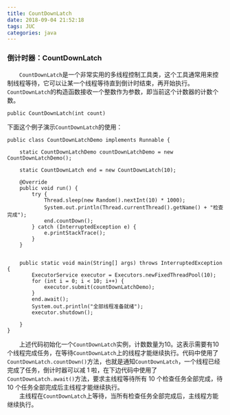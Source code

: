 ```yaml
---
title: CountDownLatch
date: 2018-09-04 21:52:18
tags: JUC
categories: java
---
```

### 倒计时器：CountDownLatch

&emsp;&emsp;`CountDownLatch`是一个非常实用的多线程控制工具类，这个工具通常用来控制线程等待，它可以让某一个线程等待直到倒计时结束，再开始执行。  
`CountDownLatch`的构造函数接收一个整数作为参数，即当前这个计数器的计数个数。
```
public CountDownLatch(int count)
```
下面这个例子演示`CountDownLatch`的使用：
```
public class CountDownLatchDemo implements Runnable {

    static CountDownLatchDemo countDownLatchDemo = new CountDownLatchDemo();

    static CountDownLatch end = new CountDownLatch(10);

    @Override
    public void run() {
        try {
            Thread.sleep(new Random().nextInt(10) * 1000);
            System.out.println(Thread.currentThread().getName() + "检查完成");
            end.countDown();
        } catch (InterruptedException e) {
            e.printStackTrace();
        }
    }


    public static void main(String[] args) throws InterruptedException {
        ExecutorService executor = Executors.newFixedThreadPool(10);
        for (int i = 0; i < 10; i++) {
            executor.submit(countDownLatchDemo);
        }
        end.await();
        System.out.println("全部线程准备就绪");
        executor.shutdown();

    }
}
```
&emsp;&emsp;上述代码初始化一个`CountDownLatch`实例，计数数量为10。这表示需要有10个线程完成任务，在等待`CountDownLatch`上的线程才能继续执行。代码中使用了`CountDownLatch.countDown()`方法，也就是通知`CountDownLatch`，一个线程已经完成了任务，倒计时器可以减 1 啦，在下边代码中使用了`CountDownLatch.await()`方法，要求主线程等待所有 10 个检查任务全部完成，待 10 个任务全部完成后主线程才能继续执行。   
&emsp;&emsp;主线程在`CountDownLatch`上等待，当所有检查任务全部完成后，主线程方能继续执行。

